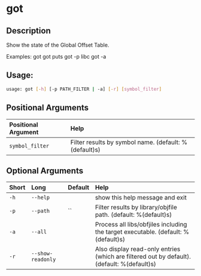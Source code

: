 



# got

## Description


Show the state of the Global Offset Table.

Examples:
    got
    got puts
    got -p libc
    got -a

## Usage:


```bash
usage: got [-h] [-p PATH_FILTER | -a] [-r] [symbol_filter]

```
## Positional Arguments

|Positional Argument|Help|
| :--- | :--- |
|`symbol_filter`|Filter results by symbol name. (default: %(default)s)|

## Optional Arguments

|Short|Long|Default|Help|
| :--- | :--- | :--- | :--- |
|`-h`|`--help`||show this help message and exit|
|`-p`|`--path`|``|Filter results by library/objfile path. (default: %(default)s)|
|`-a`|`--all`||Process all libs/obfjiles including the target executable. (default: %(default)s)|
|`-r`|`--show-readonly`||Also display read-only entries (which are filtered out by default). (default: %(default)s)|
